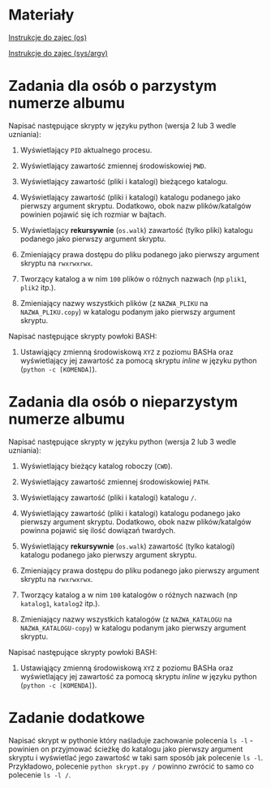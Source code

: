 # Materiały

[Instrukcje do zajec (os)](https://docs.python.org/2/library/os.html)

[Instrukcje do zajec (sys/argv)](http://www.pythonforbeginners.com/argv/more-fun-with-sys-argv)

# Zadania dla osób o parzystym numerze albumu

Napisać następujące skrypty w języku python (wersja 2 lub 3 wedle uzniania):

1. Wyświetlający `PID` aktualnego procesu.

2. Wyświetlający zawartość zmiennej środowiskowiej `PWD`.

3. Wyświetlający zawartość (pliki i katalogi) bieżącego katalogu.

4. Wyświetlający zawartość (pliki i katalogi) katalogu podanego jako pierwszy argument skryptu. Dodatkowo, obok nazw plików/katalgów powinien pojawić się ich rozmiar w bajtach.

5. Wyświetlający **rekursywnie** (`os.walk`) zawartość (tylko pliki) katalogu podanego jako pierwszy argument skryptu.

6. Zmieniający prawa dostępu do pliku podanego jako pierwszy argument skryptu na `rwxrwxrwx`.

7. Tworzący katalog a w nim `100` plików o różnych nazwach (np `plik1`, `plik2` itp.).

8. Zmieniający nazwy wszystkich plików (z `NAZWA_PLIKU` na `NAZWA_PLIKU.copy`) w katalogu podanym jako pierwszy argument skryptu.

Napisać następujące skrypty powłoki BASH:

1. Ustawiąjący zmienną środowiskową `XYZ` z poziomu BASHa oraz wyświetlający jej zawartość za pomocą skryptu *inline* w języku python (`python -c [KOMENDA]`).

# Zadania dla osób o nieparzystym numerze albumu

Napisać następujące skrypty w języku python (wersja 2 lub 3 wedle uzniania):

1. Wyświetlający bieżący katalog roboczy (`CWD`).

2. Wyświetlający zawartość zmiennej środowiskowiej `PATH`.

3. Wyświetlający zawartość (pliki i katalogi) katalogu `/`.

4. Wyświetlający zawartość (pliki i katalogi) katalogu podanego jako pierwszy argument skryptu. Dodatkowo, obok nazw plików/katalgów powinna pojawić się ilość dowiązań twardych.

5. Wyświetlający **rekursywnie** (`os.walk`)  zawartość (tylko katalogi) katalogu podanego jako pierwszy argument skryptu.

6. Zmieniający prawa dostępu do pliku podanego jako pierwszy argument skryptu na `rwxrwxrwx`.

7. Tworzący katalog a w nim `100` katalogów o różnych nazwach (np `katalog1`, `katalog2` itp.).

8. Zmieniający nazwy wszystkich katalogów (z `NAZWA_KATALOGU` na `NAZWA_KATALOGU-copy`) w katalogu podanym jako pierwszy argument skryptu.

Napisać następujące skrypty powłoki BASH:

1. Ustawiąjący zmienną środowiskową `XYZ` z poziomu BASHa oraz wyświetlający jej zawartość za pomocą skryptu *inline* w języku python (`python -c [KOMENDA]`).

# Zadanie dodatkowe

Napisać skrypt w pythonie który naśladuje zachowanie polecenia `ls -l` - powinien on przyjmować ścieżkę do katalogu jako pierwszy argument skryptu i wyświetlać jego zawartość w taki sam sposób jak polecenie `ls -l`. Przykładowo, polecenie `python skrypt.py /` powinno zwrócić to samo co polecenie `ls -l /`.
